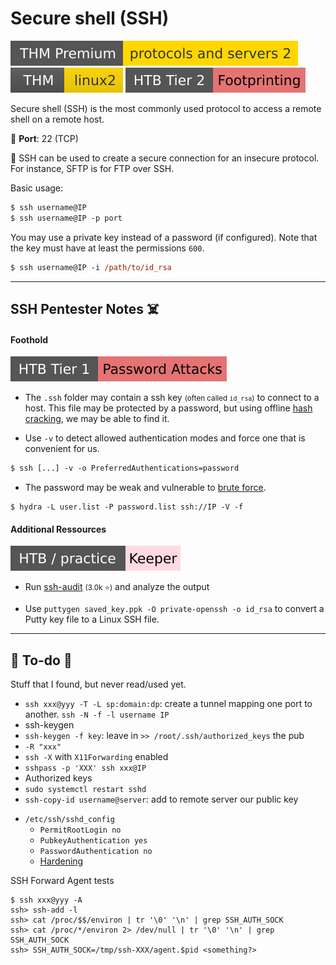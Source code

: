 # Secure shell (SSH)

[![protocolsandservers2](../../../cybersecurity/_badges/thmp/protocolsandservers2.svg)](https://tryhackme.com/room/protocolsandservers2)
[![linux2](../../../cybersecurity/_badges/thm/linux2.svg)](https://tryhackme.com/room/linux2)
[![footprinting](../../../cybersecurity/_badges/htb/footprinting.svg)](https://academy.hackthebox.com/course/preview/footprinting)

<div class="row row-cols-lg-2"><div>

Secure shell (SSH) is the most commonly used protocol to access a remote shell on a remote host.

🐊️ **Port**: 22 (TCP)

🥊 SSH can be used to create a secure connection for an insecure protocol. For instance, SFTP is for FTP over SSH.
</div><div>

Basic usage:

```ps
$ ssh username@IP
$ ssh username@IP -p port
```

You may use a private key instead of a password (if configured). Note that the key must have at least the permissions `600`.

```ps
$ ssh username@IP -i /path/to/id_rsa
```
</div></div>

<hr class="sep-both">

## SSH Pentester Notes ☠️

<div class="row row-cols-lg-2"><div>

#### Foothold

[![password_attacks](../../../cybersecurity/_badges/htb/password_attacks.svg)](https://academy.hackthebox.com/course/preview/password-attacks)

* The `.ssh` folder may contain a ssh key <small>(often called `id_rsa`)</small> to connect to a host. This file may be protected by a password, but using offline [hash cracking](/cybersecurity/cryptography/algorithms/hashing/index.md#ssh-private-key---passphrase-cracking), we may be able to find it.

* Use `-v` to detect allowed authentication modes and force one that is convenient for us.

```ps
$ ssh [...] -v -o PreferredAuthentications=password
```

* The password may be weak and vulnerable to [brute force](/cybersecurity/red-team/s2.discovery/techniques/network/auth.md).

```shell!
$ hydra -L user.list -P password.list ssh://IP -V -f
```
</div><div>

#### Additional Ressources

[![keeper](../../../cybersecurity/_badges/htb-p/keeper.svg)](https://app.hackthebox.com/machines/Keeper)

* Run [ssh-audit](https://github.com/jtesta/ssh-audit) <small>(3.0k ⭐)</small> and analyze the output

* Use `puttygen saved_key.ppk -O private-openssh -o id_rsa` to convert a Putty key file to a Linux SSH file.
</div></div>

<hr class="sep-both">

## 👻 To-do 👻

Stuff that I found, but never read/used yet.

<div class="row row-cols-lg-2"><div>

* `ssh xxx@yyy -T -L sp:domain:dp`: create a tunnel mapping one port to another. `ssh -N -f -l username IP`
* ssh-keygen
* `ssh-keygen -f key`: leave in `>> /root/.ssh/authorized_keys` the pub
* `-R "xxx"`
* `ssh -X` with `X11Forwarding` enabled
* `sshpass -p 'XXX' ssh xxx@IP`
* Authorized keys
* `sudo systemctl restart sshd`
* `ssh-copy-id username@server`: add to remote server our public key
</div><div>

* `/etc/ssh/sshd_config`
  * `PermitRootLogin no`
  * `PubkeyAuthentication yes`
  * `PasswordAuthentication no`
  * [Hardening](https://www.ssh-audit.com/hardening_guides.html)

SSH Forward Agent tests

```shell!
$ ssh xxx@yyy -A
ssh> ssh-add -l
ssh> cat /proc/$$/environ | tr '\0' '\n' | grep SSH_AUTH_SOCK
ssh> cat /proc/*/environ 2> /dev/null | tr '\0' '\n' | grep SSH_AUTH_SOCK
ssh> SSH_AUTH_SOCK=/tmp/ssh-XXX/agent.$pid <something?>
```
</div></div>